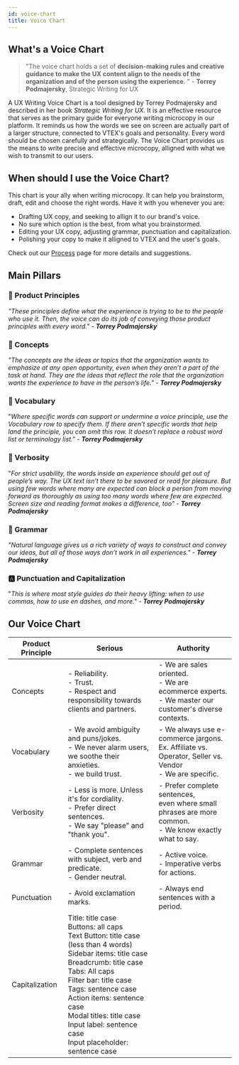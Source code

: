```yaml
---
id: voice-chart
title: Voice Chart
---
```


## What's a Voice Chart

> "The voice chart holds a set of **decision-making rules and creative guidance to make the UX content align to the needs of the organization and of the person using the experience**. " - **Torrey Podmajersky**, Strategic Writing for UX

A UX Writing Voice Chart is a tool designed by Torrey Podmajersky and described in her book *Strategic Writing for UX*. It is an effective resource that serves as the primary guide for everyone writing microcopy in our platform. It reminds us how the words we see on screen are actually part of a larger structure, connected to VTEX's goals and personality. Every word should be chosen carefully and strategically. The Voice Chart provides us the means to write precise and effective microcopy, alligned with what we wish to transmit to our users. 

## When should I use the Voice Chart?

This chart is your ally when writing microcopy. It can help you brainstorm, draft, edit and choose the right words. Have it with you whenever you are:
- Drafting UX copy, and seeking to allign it to our brand's voice.   
- No sure which option is the best, from what you brainstormed.    
- Editing your UX copy, adjusting grammar, punctuation and capitalization.  
- Polishing your copy to make it alligned to VTEX and the user's goals.  

Check out our [Process]() page for more details and suggestions. 


## Main Pillars

### 🧭 Product Principles

*"These principles define what the experience is trying to be to the people who use it. Then, the voice can do its job of conveying those product principles with every word." - **Torrey Podmajersky***

### 🎯 Concepts

*"The concepts are the ideas or topics that the organization wants to emphasize at any open opportunity, even when they aren’t a part of the task at hand. They are the ideas that reflect the role that the organization wants the experience to have in the person’s life." - **Torrey Podmajersky***

### 📖 Vocabulary

"*Where specific words can support or undermine a voice principle, use the Vocabulary row to specify them. If there aren’t specific words that help land the principle, you can omit this row. It doesn’t replace a robust word list or terminology list." - **Torrey Podmajersky***

### 💬 Verbosity

"*For strict usability, the words inside an experience should get out of people’s way. The UX text isn’t there to be savored or read for pleasure. But using few words where many are expected can block a person from moving forward as thoroughly as using too many words where few are expected. Screen size and reading format makes a difference, too" - **Torrey Podmajersky*** 

### 📝 Grammar

*"Natural language gives us a rich variety of ways to construct and convey our ideas, but all of those ways don’t work in all experiences." -* ***Torrey Podmajersky*** 

### 🅰️ Punctuation and Capitalization

"*This is where most style guides do their heavy lifting: when to use commas, how to use en dashes, and more." - **Torrey Podmajersky***


## Our Voice Chart

| Product Principle  | Serious                                                                                                                                                                                                                                                                                                                                                              | Authority                                                                                                          |
|--------------------|----------------------------------------------------------------------------------------------------------------------------------------------------------------------------------------------------------------------------------------------------------------------------------------------------------------------------------------------------------------------|--------------------------------------------------------------------------------------------------------------------|
| Concepts           | - Reliability.   <br>- Trust.   <br>- Respect and responsibility towards clients and partners.                                                                                                                                                                                                                                                                       | - We are sales oriented.    <br>- We are ecommerce experts.    <br>- We master our customer's diverse contexts.    |
| Vocabulary         | - We avoid ambiguity and puns/jokes.   <br>- We never alarm users, we soothe their anxieties.   <br>- we build trust.                                                                                                                                                                                                                                                | - We always use e-commerce jargons.   <br>Ex. Affiliate vs. Operator, Seller vs. Vendor  <br>- We are specific.    |
| Verbosity          | - Less is more. Unless it's for cordiality.  <br>- Prefer direct sentences.   <br>- We say "please" and "thank you".                                                                                                                                                                                                                                                 | - Prefer complete sentences,<br>even where small phrases are more common.   <br>- We know exactly what to say.     |
| Grammar            | - Complete sentences with subject, verb and predicate.<br>- Gender neutral.                                                                                                                                                                                                                                                                                          | - Active voice.  <br>- Imperative verbs for actions.                                                               |
| Punctuation        | - Avoid exclamation marks.                                                                                                                                                                                                                                                                                                                                           | - Always end sentences with a period.                                                                              |
| Capitalization     | Title: title case  <br>Buttons: all caps  <br>Text Button: title case (less than 4 words)  <br>Sidebar items: title case  <br>Breadcrumb: title case  <br>Tabs: All caps  <br>Filter bar: title case  <br>Tags: sentence case  <br>Action items: sentence case  <br>Modal titles: title case  <br>Input label: sentence case  <br>Input placeholder: sentence case   |                                                                                                                    |